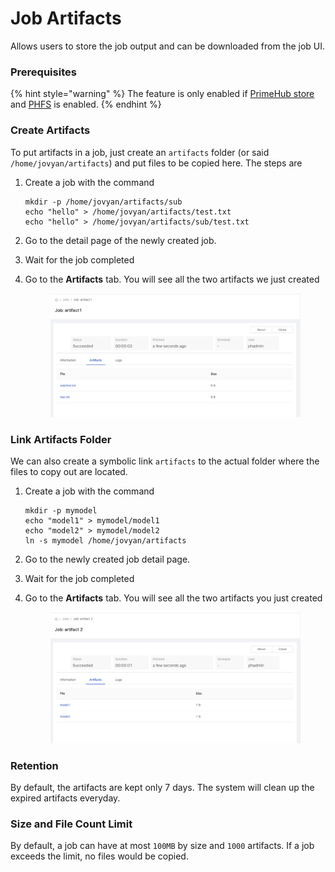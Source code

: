 # Job Artifacts

Allows users to store the job output and can be downloaded from the job UI.

### Prerequisites

{% hint style="warning" %}
The feature is only enabled if [PrimeHub store](../../../technology/design/primehub-store.md) and [PHFS](../../../technology/design/primehub-file-system-phfs.md) is enabled.
{% endhint %}

### Create Artifacts

To put artifacts in a job, just create an `artifacts` folder (or said `/home/jovyan/artifacts`) and put files to be copied here. The steps are

1.  Create a job with the command

    ```
    mkdir -p /home/jovyan/artifacts/sub
    echo "hello" > /home/jovyan/artifacts/test.txt
    echo "hello" > /home/jovyan/artifacts/sub/test.txt
    ```
2. Go to the detail page of the newly created job.
3. Wait for the job completed
4.  Go to the **Artifacts** tab. You will see all the two artifacts we just created

    <figure><img src="../../../.gitbook/assets/jartifact_folder.png" alt=""><figcaption></figcaption></figure>

### Link Artifacts Folder

We can also create a symbolic link `artifacts` to the actual folder where the files to copy out are located.

1.  Create a job with the command

    ```
    mkdir -p mymodel
    echo "model1" > mymodel/model1
    echo "model2" > mymodel/model2
    ln -s mymodel /home/jovyan/artifacts
    ```
2. Go to the newly created job detail page.
3. Wait for the job completed
4.  Go to the **Artifacts** tab. You will see all the two artifacts you just created

    <figure><img src="../../../.gitbook/assets/jartifact_link.png" alt=""><figcaption></figcaption></figure>

### Retention

By default, the artifacts are kept only 7 days. The system will clean up the expired artifacts everyday.

### Size and File Count Limit

By default, a job can have at most `100MB` by size and `1000` artifacts. If a job exceeds the limit, no files would be copied.
